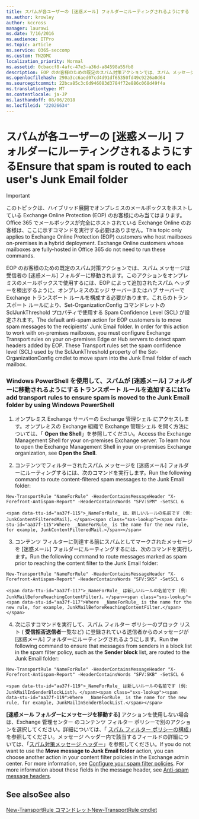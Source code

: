 ```yaml
---
title: スパムが各ユーザーの [迷惑メール] フォルダーにルーティングされるようにする
ms.author: krowley
author: kccross
manager: laurawi
ms.date: 7/16/2016
ms.audience: ITPro
ms.topic: article
ms.service: O365-seccomp
ms.custom: TN2DMC
localization_priority: Normal
ms.assetid: 0cbaccf8-4afc-47e3-a36d-a84598a55fb8
description: EOP のお客様のための既定のスパム対策アクションでは、スパム メッセージは受信者の [迷惑メール] フォルダーに移動されます。このアクションをオンプレミスのメールボックスで使用するには、EOP によって追加されたスパム ヘッダーを検出するように、オンプレミスのエッジ サーバーまたはハブ サーバーで Exchange トランスポート ルールを構成する必要があります。これらのトランスポート ルールにより、Set-OrganizationConfig コマンドレットの SclJunkThreshold プロパティで使用する Spam Confidence Level (SCL) が設定されます。
ms.openlocfilehash: 290a3cc6aed07cd4d91df65350fd49c9226a0d64
ms.sourcegitcommit: 22bca85c3c6d946083d3784f72e886c068d49f4a
ms.translationtype: MT
ms.contentlocale: ja-JP
ms.lasthandoff: 08/06/2018
ms.locfileid: "22026634"
---
```

# <a name="ensure-that-spam-is-routed-to-each-users-junk-email-folder"></a><span data-ttu-id="aa37f-105">スパムが各ユーザーの [迷惑メール] フォルダーにルーティングされるようにする</span><span class="sxs-lookup"><span data-stu-id="aa37f-105">Ensure that spam is routed to each user's Junk Email folder</span></span>

> [!IMPORTANT]
> <span data-ttu-id="aa37f-p102">このトピックは、ハイブリッド展開でオンプレミスのメールボックスをホストしている Exchange Online Protection (EOP) のお客様にのみ当てはまります。Office 365 でメールボックスが完全にホストされている Exchange Online のお客様は、ここに示すコマンドを実行する必要はありません。</span><span class="sxs-lookup"><span data-stu-id="aa37f-p102">This topic only applies to Exchange Online Protection (EOP) customers who host mailboxes on-premises in a hybrid deployment. Exchange Online customers whose mailboxes are fully-hosted in Office 365 do not need to run these commands.</span></span> 
  
<span data-ttu-id="aa37f-p103">EOP のお客様のための既定のスパム対策アクションでは、スパム メッセージは受信者の [迷惑メール] フォルダーに移動されます。このアクションをオンプレミスのメールボックスで使用するには、EOP によって追加されたスパム ヘッダーを検出するように、オンプレミスのエッジ サーバーまたはハブ サーバーで Exchange トランスポート ルールを構成する必要があります。これらのトランスポート ルールにより、Set-OrganizationConfig コマンドレットの SclJunkThreshold プロパティで使用する Spam Confidence Level (SCL) が設定されます。</span><span class="sxs-lookup"><span data-stu-id="aa37f-p103">The default anti-spam action for EOP customers is to move spam messages to the recipients' Junk Email folder. In order for this action to work with on-premises mailboxes, you must configure Exchange Transport rules on your on-premises Edge or Hub servers to detect spam headers added by EOP. These Transport rules set the spam confidence level (SCL) used by the SclJunkThreshold property of the Set-OrganizationConfig cmdlet to move spam into the Junk Email folder of each mailbox.</span></span> 
  
### <a name="to-add-transport-rules-to-ensure-spam-is-moved-to-the-junk-email-folder-by-using-windows-powershell"></a><span data-ttu-id="aa37f-111">Windows PowerShell を使用して、スパムが [迷惑メール] フォルダーに移動されるようにするトランスポート ルールを追加するには</span><span class="sxs-lookup"><span data-stu-id="aa37f-111">To add transport rules to ensure spam is moved to the Junk Email folder by using Windows PowerShell</span></span>

1. <span data-ttu-id="aa37f-p104">オンプレミス Exchange サーバーの Exchange 管理シェル にアクセスします。オンプレミスの Exchange 組織で Exchange 管理シェル を開く方法については、「 **Open the Shell**」を参照してください。</span><span class="sxs-lookup"><span data-stu-id="aa37f-p104">Access the Exchange Management Shell for your on-premises Exchange server. To learn how to open the Exchange Management Shell in your on-premises Exchange organization, see **Open the Shell**.</span></span>
    
2. <span data-ttu-id="aa37f-114">コンテンツでフィルターされたスパム メッセージを [迷惑メール] フォルダーにルーティングするには、次のコマンドを実行します。</span><span class="sxs-lookup"><span data-stu-id="aa37f-114">Run the following command to route content-filtered spam messages to the Junk Email folder:</span></span>
    
  ```
  New-TransportRule "NameForRule" -HeaderContainsMessageHeader "X-Forefront-Antispam-Report" -HeaderContainsWords "SFV:SPM" -SetSCL 6
  ```

    <span data-ttu-id="aa37f-115">_NameForRule_ は、新しいルールの名前です (例: JunkContentFilteredMail)。</span><span class="sxs-lookup"><span data-stu-id="aa37f-115">Where  _NameForRule_ is the name for the new rule, for example, JunkContentFilteredMail.</span></span> 
    
3. <span data-ttu-id="aa37f-116">コンテンツ フィルターに到達する前にスパムとしてマークされたメッセージを [迷惑メール] フォルダーにルーティングするには、次のコマンドを実行します。</span><span class="sxs-lookup"><span data-stu-id="aa37f-116">Run the following command to route messages marked as spam prior to reaching the content filter to the Junk Email folder:</span></span>
    
  ```
  New-TransportRule "NameForRule" -HeaderContainsMessageHeader "X-Forefront-Antispam-Report" -HeaderContainsWords "SFV:SKS" -SetSCL 6
  ```

    <span data-ttu-id="aa37f-117">_NameForRule_ は新しいルールの名前です (例: JunkMailBeforeReachingContentFilter)。</span><span class="sxs-lookup"><span data-stu-id="aa37f-117">Where  _NameForRule_ is the name for the new rule, for example, JunkMailBeforeReachingContentFilter.</span></span> 
    
4. <span data-ttu-id="aa37f-118">次に示すコマンドを実行して、スパム フィルター ポリシーのブロック リスト ( **受信拒否送信者**一覧など) に登録されている送信者からのメッセージが [迷惑メール] フォルダーにルーティングされるようにします。</span><span class="sxs-lookup"><span data-stu-id="aa37f-118">Run the following command to ensure that messages from senders in a block list in the spam filter policy, such as the **Sender block** list, are routed to the Junk Email folder:</span></span> 
    
  ```
  New-TransportRule "NameForRule" -HeaderContainsMessageHeader "X-Forefront-Antispam-Report" -HeaderContainsWords "SFV:SKB" -SetSCL 6
  ```

    <span data-ttu-id="aa37f-119">_NameForRule_ は新しいルールの名前です (例: JunkMailInSenderBlockList)。</span><span class="sxs-lookup"><span data-stu-id="aa37f-119">Where  _NameForRule_ is the name for the new rule, for example, JunkMailInSenderBlockList.</span></span> 
    
<span data-ttu-id="aa37f-p105">**[迷惑メール フォルダーにメッセージを移動する]** アクションを使用しない場合は、Exchange 管理センター のコンテンツ フィルター ポリシーで別のアクションを選択してください。詳細については、「 [スパム フィルター ポリシーの構成](configure-your-spam-filter-policies.md)」を参照してください。メッセージ ヘッダー内で該当するフィールドの詳細については、「[スパム対策メッセージ ヘッダー](anti-spam-message-headers.md)」を参照してください。</span><span class="sxs-lookup"><span data-stu-id="aa37f-p105">If you do not want to use the **Move message to Junk Email folder** action, you can choose another action in your content filter policies in the Exchange admin center. For more information, see [Configure your spam filter policies](configure-your-spam-filter-policies.md). For more information about these fields in the message header, see [Anti-spam message headers](anti-spam-message-headers.md).</span></span>
  
## <a name="see-also"></a><span data-ttu-id="aa37f-123">See also</span><span class="sxs-lookup"><span data-stu-id="aa37f-123">See also</span></span>

[<span data-ttu-id="aa37f-124">New-TransportRule コマンドレット</span><span class="sxs-lookup"><span data-stu-id="aa37f-124">New-TransportRule cmdlet</span></span>](https://technet.microsoft.com/library/bb125138%28v=exchg.160%29.aspx)

